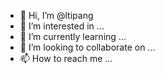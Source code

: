 - 👋 Hi, I’m @ltipang
- 👀 I’m interested in ...
- 🌱 I’m currently learning ...
- 💞️ I’m looking to collaborate on ...
- 📫 How to reach me ...

<!---
ltipang/ltipang is a ✨ special ✨ repository because its `README.md` (this file) appears on your GitHub profile.
You can click the Preview link to take a look at your changes.
--->
